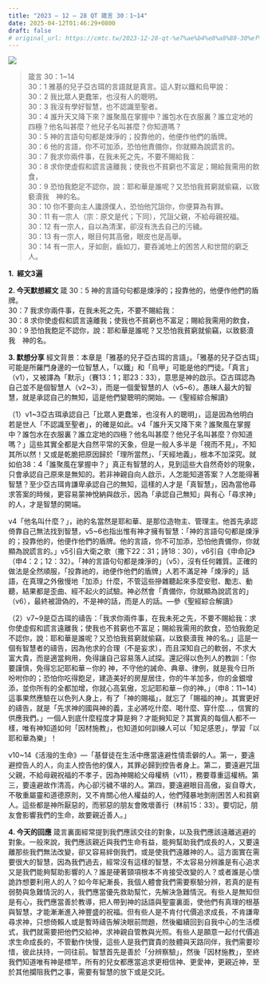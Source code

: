 ```yaml
---
title: "2023 – 12 – 28 QT 箴言 30：1~14"
date: 2025-04-12T01:46:29+0800
draft: false
# original_url: https://cmtc.tw/2023-12-28-qt-%e7%ae%b4%e8%a8%80-30%ef%bc%9a114
---
```


![](/images/qt.jpg)
> 箴言 30：1\~14  
> 30：1 雅基的兒子亞古珥的言語就是真言。這人對以鐵和烏甲說：  
> 30：2 我比眾人更蠢笨，也沒有人的聰明。  
> 30：3 我沒有學好智慧，也不認識至聖者。  
> 30：4 誰升天又降下來？誰聚風在掌握中？誰包水在衣服裏？誰立定地的四極？他名叫甚麼？他兒子名叫甚麼？你知道嗎？  
> 30：5 神的言語句句都是煉淨的；投靠他的，他便作他們的盾牌。  
> 30：6 他的言語，你不可加添，恐怕他責備你，你就顯為說謊言的。  
> 30：7 我求你兩件事，在我未死之先，不要不賜給我：  
> 30：8 求你使虛假和謊言遠離我；使我也不貧窮也不富足；賜給我需用的飲食，  
> 30：9 恐怕我飽足不認你，說：耶和華是誰呢？又恐怕我貧窮就偷竊，以致褻瀆我　神的名。  
> 30：10 你不要向主人讒謗僕人，恐怕他咒詛你，你便算為有罪。  
> 30：11 有一宗人（宗：原文是代；下同），咒詛父親，不給母親祝福。  
> 30：12 有一宗人，自以為清潔，卻沒有洗去自己的污穢。  
> 30：13 有一宗人，眼目何其高傲，眼皮也是高舉。  
> 30：14 有一宗人，牙如劍，齒如刀，要吞滅地上的困苦人和世間的窮乏人。

**1.  經文3遍**

**2. 今天默想經文**
箴 30：5 神的言語句句都是煉淨的；投靠他的，他便作他們的盾牌。  
30：7 我求你兩件事，在我未死之先，不要不賜給我：  
30：8 求你使虛假和謊言遠離我；使我也不貧窮也不富足；賜給我需用的飲食，  
30：9 恐怕我飽足不認你，說：耶和華是誰呢？又恐怕我貧窮就偷竊，以致褻瀆我　神的名。

**3. 默想分享**
經文背景：本章是「雅基的兒子亞古珥的言語」。「雅基的兒子亞古珥」可能是所羅門身邊的一位智慧人，「以鐵」和「烏甲」可能是他的門徒。「真言」（v1），又被譯為「默示」（賽13：1；耶23：33），意思是神的啟示。亞古珥認為自己並不是個智慧人（v2\~3），而是一個愛智慧的人（v5\~6）。愚昧人最大的智慧，就是承認自己的無知，這是他們變聰明的開始。—《聖經綜合解讀》

（1）v1\~3亞古珥承認自己「比眾人更蠢笨，也沒有人的聰明」，這是因為他明白若是世人「不認識至聖者」，的確是如此。v4「誰升天又降下來？誰聚風在掌握中？誰包水在衣服裏？誰立定地的四極？他名叫甚麼？他兒子名叫甚麼？你知道嗎？」這些其實全都是大自然平常的天象，但是一般人多半是「視而不見」，不知其所以然！又或是乾脆把原因歸於「理所當然」、「天經地義」，根本不加深究。就如伯38：4「誰聚風在掌握中？」真正有智慧的人，見到這些大自然奇妙的現象，只會承認自己原來是無知的。若非神親自向人啟示，人怎能知道答案？人怎能得著智慧？至少亞古珥肯謙卑承認自己的無知，這樣的人才是「真智慧」，因為當他尋求答案的時候，更容易蒙神悅納與啟示，因為「承認自己無知」與有心「尋求神」的人，才是智慧的開端。

v4「他名叫什麼？」，祂的名當然是耶和華、是那位造物主、管理主。他首先承認倚靠自己無法找到智慧，v5\~6也指出惟有神才擁有智慧：「神的言語句句都是煉淨的；投靠他的，他便作他們的盾牌。他的言語，你不可加添，恐怕他責備你，你就顯為說謊言的。」v5引自大衛之歌（撒下22：31；詩18：30），v6引自《申命記》（申4：2；12：32）。「神的言語句句都是煉淨的」（v5），沒有任何雜質。正確的做法是全然順服，「投靠祂的，祂便作他們的盾牌」人若不滿足神「煉淨的」話語，在真理之外傲慢地「加添」什麼，不管這些摻雜聽起來多麼安慰、勵志、動聽，結果都是歪曲、經不起火的試驗。神必然會「責備你，你就顯為說謊言的」（v6），最終被證偽的，不是神的話，而是人的話。—參《聖經綜合解讀》

（2）v7\~9是亞古珥的禱告：「我求你兩件事，在我未死之先，不要不賜給我：求你使虛假和謊言遠離我；使我也不貧窮也不富足；賜給我需用的飲食，恐怕我飽足不認你，說：耶和華是誰呢？又恐怕我貧窮就偷竊，以致褻瀆我 神的名。」這是一個有智慧者的禱告，因為他求的合理（不是妄求），而且深知自己的軟弱，不求大富大貴，而是適當夠用，免得讓自己容易落人試探。還記得以色列人的教訓：「你要謹慎，免得忘記耶和華－你的 神，不守他的誡命、典章、律例，就是我今日所吩咐你的；恐怕你吃得飽足，建造美好的房屋居住，你的牛羊加多，你的金銀增添，並你所有的全都加增，你就心高氣傲，忘記耶和華－你的神。」（申8：11\~14）這事果然應驗在以色列人身上，有了「神的賜福」，就忘了「賜福的神」。其實更好的禱告，就是「先求神的國與神的義，主必將吃什麼、喝什麼、穿什麼…，信實的供應我們。」一個人到底什麼程度才算是夠？才能夠知足？其實真的每個人都不一樣，唯有神知道如何「因材施教」，也知道如何訓練人可以「知足感恩」，學習「以耶和華為樂」！

v10\~14《活潑的生命》—「基督徒在生活中應當遠避性情乖僻的人。第一，要遠避控告人的人，向主人控告他的僕人，其罪必歸到控告者身上。第二，要遠避咒詛父親，不給母親祝福的不孝子，因為神賜給父母權柄（v11），務要尊重這權柄。第三，要遠避故作清高，內心卻污穢不堪的人。第四，要遠避眼目高傲，妄自尊大，不敬重屬靈和道德原則，又不肯關心他人權益的人，他們殘暴地剝削困苦人和貧窮人。這些都是神所厭惡的，而邪惡的朋友會敗壞善行（林前15：33）。要切記，朋友會影響我們的生命，故要親近善人。」

**4. 今天的回應**
箴言裏面經常提到我們應該交往的對象，以及我們應該遠離逃避的對象。一般來說，我們應該親近與我們生命有益，能夠幫助我們成長的人，又要遠離那些我們無法改變，卻又容易絆倒我們，或是使我們遠離神的人。這方面實在需要很大的智慧，因為我們過去，經常沒有這樣的智慧，不太容易分辨誰是有心追求又是我們能夠幫助影響的人？誰是硬著頸項根本不肯接受改變的人？或者誰是心懷詭詐想要利用人的人？如今年紀漸長，我個人體會我們需要察驗分辨，若真的是有弱勢與急難情況的人，我們應當優先救助幫忙，先解決急難情況。有些人是無知但是有心，我們應當善於教導，把人帶到神的話語與聖靈裏面，使他們有真理的根基與智慧，才能漸漸進入神豐盛的祝福。但有些人是不肯付代價追求成長，不肯謙卑尋求神，只想倚賴人或是暫時禱告解決眼前問題，然後繼續回到自我中心的生活模式，我們就需要把他們交給神，求神親自管教與光照。有些人是願意一起付代價追求生命成長的，不管動作快慢，這些人是我們寶貴的肢體與天路同伴，我們需要珍惜，彼此扶持，一同往前。智慧首先是善於「分辨察驗」，然後「因材施教」，至終我們知道唯有神是標竿，所有的兒女都應當追求更相信神、更愛神，更親近神，至於其他攔阻我們之事，需要有智慧的放下或是交託。
